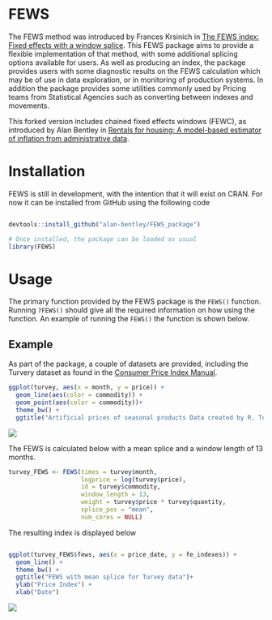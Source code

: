 <!-- README.md is generated from README.Rmd. Please edit that file -->
FEWS
====

The FEWS method was introduced by Frances Krsinich in [The FEWS index: Fixed effects with a window splice](https://www.researchgate.net/publication/303888203_The_FEWS_index_Fixed_effects_with_a_window_splice). This FEWS package aims to provide a flexible implementation of that method, with some additional splicing options available for users. As well as producing an index, the package provides users with some diagnostic results on the FEWS calculation which may be of use in data exploration, or in monitoring of production systems. In addition the package provides some utilities commonly used by Pricing teams from Statistical Agencies such as converting between indexes and movements.

This forked version includes chained fixed effects windows (FEWC), as introduced by Alan Bentley in [Rentals for housing: A model-based estimator of inflation from administrative data](https://www.researchgate.net/publication/328062386_Rentals_for_housing_A_model-based_estimator_of_inflation_from_administrative_data).

Installation
============

FEWS is still in development, with the intention that it will exist on CRAN. For now it can be installed from GitHub using the following code

``` r

devtools::install_github("alan-bentley/FEWS_package")

# Once installed, the package can be loaded as usual
library(FEWS)
```

Usage
=====

The primary function provided by the FEWS package is the `FEWS()` function. Running `?FEWS()` should give all the required information on how using the function. An example of running the `FEWS()` the function is shown below.

Example
-------

As part of the package, a couple of datasets are provided, including the Turvery dataset as found in the [Consumer Price Index Manual](https://www.ilo.org/wcmsp5/groups/public/---dgreports/---stat/documents/presentation/wcms_331153.pdf).

``` r
ggplot(turvey, aes(x = month, y = price)) + 
  geom_line(aes(color = commodity)) + 
  geom_point(aes(color = commodity))+
  theme_bw() +
  ggtitle("Artificial prices of seasonal products Data created by R. Turvey")
```

![](README-data_viz-1.png)

The FEWS is calculated below with a mean splice and a window length of 13 months.

``` r
turvey_FEWS <- FEWS(times = turvey$month,
                    logprice = log(turvey$price),
                    id = turvey$commodity,
                    window_length = 13,
                    weight = turvey$price * turvey$quantity,
                    splice_pos = "mean",
                    num_cores = NULL)
```

The resulting index is displayed below

``` r

ggplot(turvey_FEWS$fews, aes(x = price_date, y = fe_indexes)) + 
  geom_line() + 
  theme_bw() +
  ggtitle("FEWS with mean splice for Turvey data")+
  ylab("Price Index") + 
  xlab("Date")
```

![](README-fews_result-1.png)
